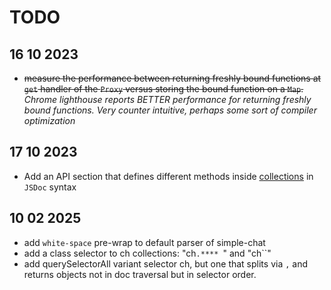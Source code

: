 # TODO
## 16 10 2023
- ~~measure the performance between returning freshly bound functions at `get` handler of the `Proxy` versus storing the bound function on a `Map`.~~ *Chrome lighthouse reports BETTER performance for returning freshly bound functions. Very counter intuitive, perhaps some sort of compiler optimization*

## 17 10 2023
- Add an API section that defines different methods inside [collections](collections/) in `JSDoc` syntax

## 10 02 2025
- add `white-space` pre-wrap to default parser of simple-chat
- add a class selector to ch collections: "ch`.**** `" and "ch``"
- add querySelectorAll variant selector ch, but one that splits via `,` and returns objects not in doc traversal but in selector order.

